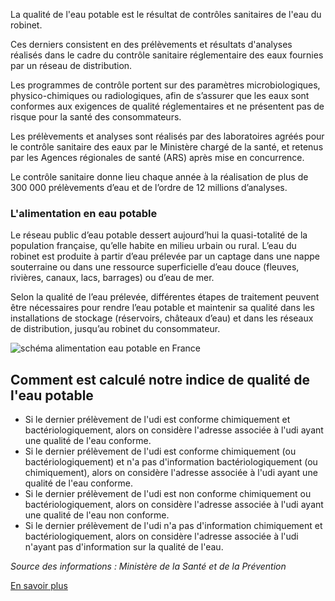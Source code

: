 La qualité de l'eau potable est le résultat de contrôles sanitaires de l'eau du robinet.

Ces derniers consistent en des prélèvements et résultats d'analyses réalisés dans le cadre du contrôle sanitaire réglementaire des eaux fournies par un réseau de distribution.

Les programmes de contrôle portent sur des paramètres microbiologiques, physico-chimiques ou radiologiques, afin de s’assurer que les eaux sont conformes aux exigences de qualité réglementaires et ne présentent pas de risque pour la santé des consommateurs.

Les prélèvements et analyses sont réalisés par des laboratoires agréés pour le contrôle sanitaire des eaux par le Ministère chargé de la santé, et retenus par les Agences régionales de santé (ARS) après mise en concurrence. 

Le contrôle sanitaire donne lieu chaque année à la réalisation de plus de 300 000 prélèvements d’eau et de l’ordre de 12 millions d’analyses.

### L'alimentation en eau potable

Le réseau public d’eau potable dessert aujourd’hui la quasi-totalité de la population française, qu’elle habite en milieu
urbain ou rural. L’eau du robinet est produite à partir d’eau prélevée par un captage dans une nappe souterraine ou
dans une ressource superficielle d’eau douce (fleuves, rivières, canaux, lacs, barrages) ou d’eau de mer. 

Selon la qualité de l’eau prélevée, différentes étapes de traitement peuvent être nécessaires pour rendre l’eau potable et maintenir sa
qualité dans les installations de stockage (réservoirs, châteaux d’eau) et dans les réseaux de distribution, jusqu’au
robinet du consommateur.

![schéma alimentation eau potable en France](https://github.com/SocialGouv/recosante/assets/103261665/7072976c-17d5-4ee6-b0df-9ef253a659c1)

## Comment est calculé notre indice de qualité de l'eau potable

- Si le dernier prélèvement de l'udi est conforme chimiquement et bactériologiquement, alors on considère l'adresse associée à l'udi ayant une qualité de l'eau conforme.
- Si le dernier prélèvement de l'udi est conforme chimiquement (ou bactériologiquement) et n'a pas d'information bactériologiquement (ou chimiquement), alors on considère l'adresse associée à l'udi ayant une qualité de l'eau conforme.
- Si le dernier prélèvement de l'udi est non conforme chimiquement ou bactériologiquement, alors on considère l'adresse associée à l'udi ayant une qualité de l'eau non conforme.
- Si le dernier prélèvement de l'udi n'a pas d'information chimiquement et bactériologiquement, alors on considère l'adresse associée à l'udi n'ayant pas d'information sur la qualité de l'eau.


_Source des informations : Ministère de la Santé et de la Prévention_

[En savoir plus](https://sante.gouv.fr/sante-et-environnement/eaux/eau)
